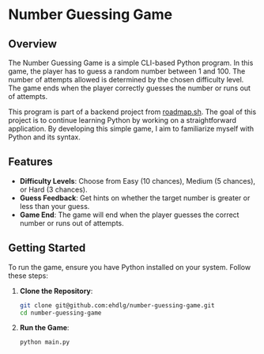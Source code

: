 # Number Guessing Game

## Overview

The Number Guessing Game is a simple CLI-based Python program. In this game, the player has to guess a random number between 1 and 100. The number of attempts allowed is determined by the chosen difficulty level. The game ends when the player correctly guesses the number or runs out of attempts.

This program is part of a backend project from [roadmap.sh](https://roadmap.sh/projects/number-guessing-game). The goal of this project is to continue learning Python by working on a straightforward application. By developing this simple game, I aim to familiarize myself with Python and
its syntax.

## Features

- **Difficulty Levels**: Choose from Easy (10 chances), Medium (5 chances), or Hard (3 chances).
- **Guess Feedback**: Get hints on whether the target number is greater or less than your guess.
- **Game End**: The game will end when the player guesses the correct number or runs out of attempts.

## Getting Started

To run the game, ensure you have Python installed on your system. Follow these steps:

1. **Clone the Repository**:

   ```bash
   git clone git@github.com:ehdlg/number-guessing-game.git
   cd number-guessing-game
   ```

2. **Run the Game**:
   ```bash
   python main.py
   ```
